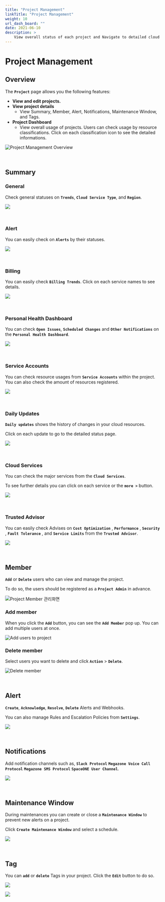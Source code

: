 ```yaml
---
title: "Project Management"
linkTitle: "Project Management"
weight: 10
url_dash_board: "" 
date: 2021-06-10
description: >
    View overall status of each project and Navigate to detailed cloud resources.
---
```


# Project Management

## Overview 

The **`Project`** page allows you the following features:

* **View and edit projects.** 
* **View project details** 
    * View Summary, Member, Alert, Notifications, Maintenance Window, and Tags.
* **Project Dashboard** 
    * View overall usage of projects.
    Users can check usage by resource classifications. Click on each classification icon to see the detailed informations.


![Project Management Overview](/docs/guides/user_guide/project/project_management_img/pm_01.png)

<br/>

## Summary

### General

Check general statuses on **`Trends`**, **`Cloud Service Type`**, and **`Region`**.

![](/docs/guides/user_guide/project/project_management_img/pm_03.png)

<br/>

### Alert

You can easily check on **`Alerts`** by their statuses. 

![](/docs/guides/user_guide/project/project_management_img/pm_10.png)

<br/>

### Billing

You can easily check **`Billing Trends`**. Click on each service names to see details.

![](/docs/guides/user_guide/project/project_management_img/pm_09.png)

<br/>

### Personal Health Dashboard

You can check **`Open Issues`**, **`Scheduled Changes`** and **`Other Notifications`** on the **`Personal Health Dashboard`**.

![](/docs/guides/user_guide/project/project_management_img/pm_04.png)

<br/>

### Service Accounts

You can check resource usages from **`Service Accounts`** within the project. You can also check the amount of resources registered.

![](/docs/guides/user_guide/project/project_management_img/pm_05.png)

<br/>

### Daily Updates

**`Daily updates`** shows the history of changes in your cloud resources. 

Click on each update to go to the detailed status page.

![](/docs/guides/user_guide/project/project_management_img/pm_06.png)

<br/>

### Cloud Services

You can check the major services from the **`Cloud Services`**. 

To see further details you can click on each service or the **`more >`** button.

![](/docs/guides/user_guide/project/project_management_img/pm_07.png)

<br/>

### Trusted Advisor

You can easily check Advises on **`Cost Optimization`** , **`Performance`** , **`Security`** , **`Fault Tolerance`** , and **`Service Limits`** from the **`Trusted Advisor`**.

![](/docs/guides/user_guide/project/project_management_img/pm_08.png)

<br/>

## Member

**`Add`** or **`Delete`** users who can view and manage the project. 

To do so, the users should be registered as a **`Project Admin`** in advance.

![Project Member &#xAD00;&#xB9AC;&#xD654;&#xBA74;](/docs/guides/user_guide/project/project_management_img/pm_11.png)

### Add member

When you click the **`Add`** button, you can see the **`Add Member`** pop up. You can add multiple users at once.

![Add users to project](/docs/guides/user_guide/project/project_management_img/pm_12.png)

### Delete member

Select users you want to delete and click **`Action`** > **`Delete`**.

![Delete member](/docs/guides/user_guide/project/project_management_img/pm_13.png)

<br/>

## Alert

**`Create`**, **`Acknowledge`**, **`Resolve`**, **`Delete`** Alerts and Webhooks. 

You can also manage Rules and Escalation Policies from **`Settings`**.

![](/docs/guides/user_guide/project/project_management_img/pm_14.png)

<br/>

## Notifications

Add notification channels such as, **`Slack Protocol`** **`Megazone Voice Call Protocol`** **`Megazone SMS Protocol`** **`SpaceONE User Channel`**.

![](/docs/guides/user_guide/project/project_management_img/pm_15.png)

<br/>

## Maintenance Window

During maintenances you can create or close a **`Maintenance Window`** to prevent new alerts on a project. 

Click **`Create Maintenance Window`** and select a schedule.

![](/docs/guides/user_guide/project/project_management_img/pm_16.png)

<br/>

## Tag

You can **`add`** or **`delete`** Tags in your project. Click the **`Edit`** button to do so.

![](/docs/guides/user_guide/project/project_management_img/pm_17.png)

![](/docs/guides/user_guide/project/project_management_img/pm_18.png)
